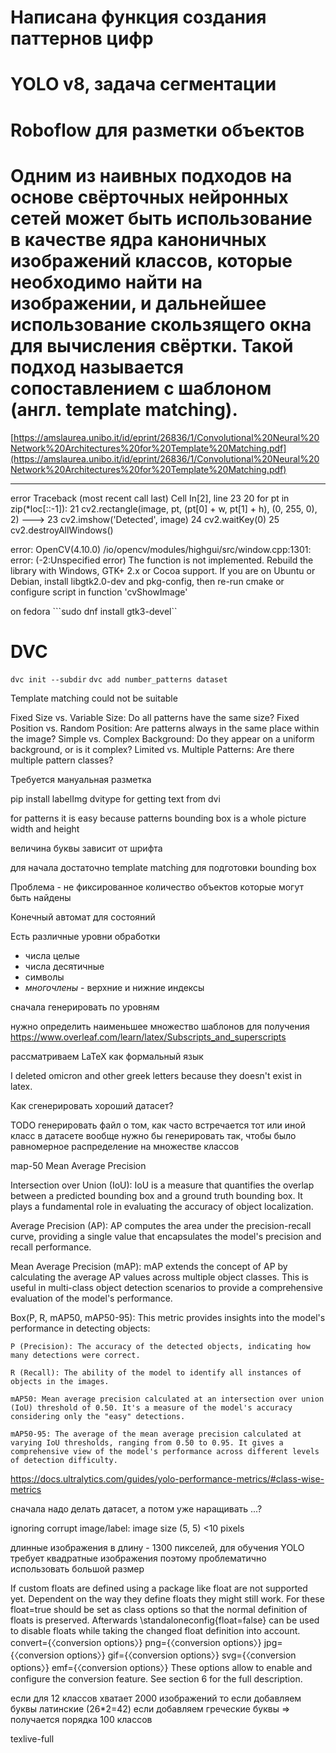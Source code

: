 # Написана функция создания паттернов цифр
# YOLO v8, задача сегментации
# Roboflow для разметки объектов
# Одним из наивных подходов на основе свёрточных нейронных сетей может быть использование в качестве ядра каноничных изображений классов, которые необходимо найти на изображении, и дальнейшее использование скользящего окна для вычисления свёртки. Такой подход называется сопоставлением с шаблоном (англ. template matching).
[https://amslaurea.unibo.it/id/eprint/26836/1/Convolutional%20Neural%20Network%20Architectures%20for%20Template%20Matching.pdf](https://amslaurea.unibo.it/id/eprint/26836/1/Convolutional%20Neural%20Network%20Architectures%20for%20Template%20Matching.pdf)

---------------------------------------------------------------------------
error                                     Traceback (most recent call last)
Cell In[2], line 23
     20 for pt in zip(*loc[::-1]):
     21     cv2.rectangle(image, pt, (pt[0] + w, pt[1] + h), (0, 255, 0), 2)
---> 23 cv2.imshow('Detected', image)
     24 cv2.waitKey(0)
     25 cv2.destroyAllWindows()

error: OpenCV(4.10.0) /io/opencv/modules/highgui/src/window.cpp:1301: error: (-2:Unspecified error) The function is not implemented. Rebuild the library with Windows, GTK+ 2.x or Cocoa support. If you are on Ubuntu or Debian, install libgtk2.0-dev and pkg-config, then re-run cmake or configure script in function 'cvShowImage'

on fedora ```sudo dnf install gtk3-devel``

# DVC

```dvc init --subdir```
```dvc add number_patterns dataset```

Template matching could not be suitable

Fixed Size vs. Variable Size: Do all patterns have the same size?
Fixed Position vs. Random Position: Are patterns always in the same place within the image?
Simple vs. Complex Background: Do they appear on a uniform background, or is it complex?
Limited vs. Multiple Patterns: Are there multiple pattern classes?

Требуется мануальная разметка 

pip install labelImg
dvitype for getting text from dvi

for patterns it is easy because patterns bounding box is a whole picture width and height

величина буквы зависит от шрифта

для начала достаточно template matching для подготовки bounding box

Проблема - не фиксированное количество объектов которые могут быть найдены 

Конечный автомат для состояний

Есть различные уровни обработки 

- числа целые
- числа десятичные
- символы
- *многочлены* - верхние и нижние индексы

сначала генерировать по уровням

нужно определить наименьшее множество шаблонов для получения  https://www.overleaf.com/learn/latex/Subscripts_and_superscripts

рассматриваем LaTeX как формальный язык

I deleted omicron and other greek letters because they doesn't exist in latex.

Как сгенерировать хороший датасет?

TODO генерировать файл о том, как часто встречается тот или иной класс в датасете
вообще нужно бы генерировать так, чтобы было равномерное распределение на множестве классов

map-50
Mean Average Precision


Intersection over Union (IoU): IoU is a measure that quantifies the overlap between a predicted bounding box and a ground truth bounding box. It plays a fundamental role in evaluating the accuracy of object localization.

Average Precision (AP): AP computes the area under the precision-recall curve, providing a single value that encapsulates the model's precision and recall performance.

Mean Average Precision (mAP): mAP extends the concept of AP by calculating the average AP values across multiple object classes. This is useful in multi-class object detection scenarios to provide a comprehensive evaluation of the model's performance.



Box(P, R, mAP50, mAP50-95): This metric provides insights into the model's performance in detecting objects:

    P (Precision): The accuracy of the detected objects, indicating how many detections were correct.

    R (Recall): The ability of the model to identify all instances of objects in the images.

    mAP50: Mean average precision calculated at an intersection over union (IoU) threshold of 0.50. It's a measure of the model's accuracy considering only the "easy" detections.

    mAP50-95: The average of the mean average precision calculated at varying IoU thresholds, ranging from 0.50 to 0.95. It gives a comprehensive view of the model's performance across different levels of detection difficulty.

https://docs.ultralytics.com/guides/yolo-performance-metrics/#class-wise-metrics

сначала надо делать датасет, а потом уже наращивать ...?   

ignoring corrupt image/label: image size (5, 5) <10 pixels

длинные изображения  в длину - 1300 пикселей, для обучения YOLO требует квадратные изображения поэтому проблематично 
использовать большой размер  

If custom floats are defined using a package like float are not supported
yet. Dependent on the way they define floats they might still work. For these
float=true should be set as class options so that the normal definition of floats
is preserved. Afterwards \standaloneconfig{float=false} can be used to
disable floats while taking the changed float definition into account.
convert={〈conversion options〉}
png={〈conversion options〉}
jpg={〈conversion options〉}
gif={〈conversion options〉}
svg={〈conversion options〉}
emf={〈conversion options〉}
These options allow to enable and configure the conversion feature. See section 6
for the full description.

если для 12 классов хватает 2000 изображений
то если добавляем буквы латинские (26*2=42)
если добавляем греческие буквы => получается порядка 100 классов

texlive-full
